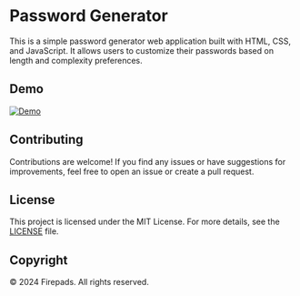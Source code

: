 # Password Generator

This is a simple password generator web application built with HTML, CSS, and JavaScript. It allows users to customize their passwords based on length and complexity preferences.

## Demo

[![Demo](https://img.shields.io/badge/Demo-View%20Demo-blue)](https://firepads.github.io/password-generator)

## Contributing

Contributions are welcome! If you find any issues or have suggestions for improvements, feel free to open an issue or create a pull request.

## License

This project is licensed under the MIT License. For more details, see the [LICENSE](LICENSE) file.

## Copyright

© 2024 Firepads. All rights reserved.